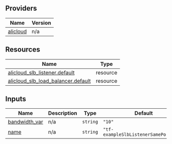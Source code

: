 <!-- BEGIN_TF_DOCS -->
## Providers

| Name | Version |
|------|---------|
| <a name="provider_alicloud"></a> [alicloud](#provider\_alicloud) | n/a |

## Resources

| Name | Type |
|------|------|
| [alicloud_slb_listener.default](https://registry.terraform.io/providers/hashicorp/alicloud/latest/docs/resources/slb_listener) | resource |
| [alicloud_slb_load_balancer.default](https://registry.terraform.io/providers/hashicorp/alicloud/latest/docs/resources/slb_load_balancer) | resource |

## Inputs

| Name | Description | Type | Default | Required |
|------|-------------|------|---------|:--------:|
| <a name="input_bandwidth_var"></a> [bandwidth\_var](#input\_bandwidth\_var) | n/a | `string` | `"10"` | no |
| <a name="input_name"></a> [name](#input\_name) | n/a | `string` | `"tf-exampleSlbListenerSamePort8069"` | no |
<!-- END_TF_DOCS -->    